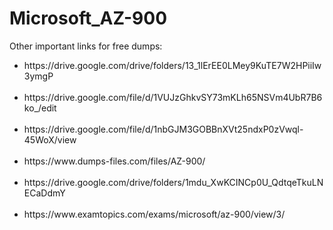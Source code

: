 # Microsoft_AZ-900

Other important links for free dumps:<br>
<ul>
<li>
https://drive.google.com/drive/folders/13_1lErEE0LMey9KuTE7W2HPiiIw3ymgP
</li>
<br>
<li>
https://drive.google.com/file/d/1VUJzGhkvSY73mKLh65NSVm4UbR7B6ko_/edit
</li>
<br>
<li>
https://drive.google.com/file/d/1nbGJM3GOBBnXVt25ndxP0zVwql-45WoX/view
</li>
<br>
<li>
https://www.dumps-files.com/files/AZ-900/
</li>
<br>
<li>
https://drive.google.com/drive/folders/1mdu_XwKCINCp0U_QdtqeTkuLNECaDdmY
</li>
<br>
<li>
https://www.examtopics.com/exams/microsoft/az-900/view/3/
</li>
</ul>
